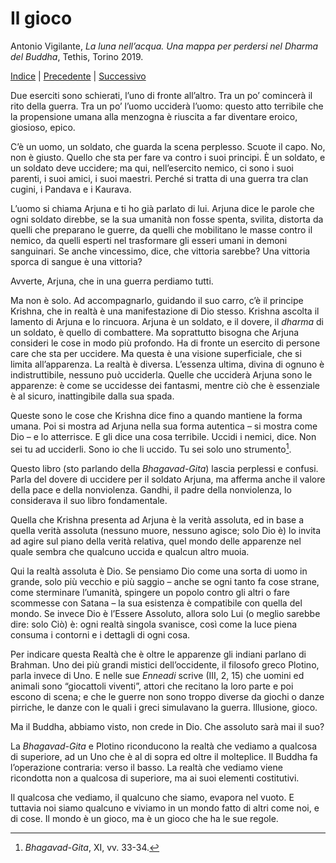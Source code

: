 # Il gioco

Antonio Vigilante, _La luna nell’acqua. Una mappa per perdersi nel Dharma del Buddha_, Tethis, Torino 2019.

[Indice](index.md) | [Precedente](il-carro.md) | [Successivo](al-mercato.md)


Due eserciti sono schierati, l’uno di fronte all’altro. Tra un po’ comincerà il rito della guerra. Tra un po’ l’uomo ucciderà l’uomo: questo atto terribile che la propensione umana alla menzogna è riuscita a far diventare eroico, giosioso, epico.

C’è un uomo, un soldato, che guarda la scena perplesso. Scuote il capo. No, non è giusto. Quello che sta per fare va contro i suoi principi. È un soldato, e un soldato deve uccidere; ma qui, nell’esercito nemico, ci sono i suoi parenti, i suoi amici, i suoi maestri. Perché si tratta di una guerra tra clan cugini, i Pandava e i Kaurava.

L’uomo si chiama Arjuna e ti ho già parlato di lui. Arjuna dice le parole che ogni soldato direbbe, se la sua umanità non fosse spenta, svilita, distorta da quelli che preparano le guerre, da quelli che mobilitano le masse contro il nemico, da quelli esperti nel trasformare gli esseri umani in demoni sanguinari. Se anche vincessimo, dice, che vittoria sarebbe? Una vittoria sporca di sangue è una vittoria?

Avverte, Arjuna, che in una guerra perdiamo tutti.

Ma non è solo. Ad accompagnarlo, guidando il suo carro, c’è il principe Krishna, che in realtà è una manifestazione di Dio stesso. Krishna ascolta il lamento di Arjuna e lo rincuora. Arjuna è un soldato, e il dovere, il _dharma_ di un soldato, è quello di combattere. Ma soprattutto bisogna che Arjuna consideri le cose in modo più profondo. Ha di fronte un esercito di persone care che sta per uccidere. Ma questa è una visione superficiale, che si limita all’apparenza. La realtà è diversa. L’essenza ultima, divina di ognuno è indistruttibile, nessuno può ucciderla. Quelle che ucciderà Arjuna sono le apparenze: è come se uccidesse dei fantasmi, mentre ciò che è essenziale è al sicuro, inattingibile dalla sua spada.

Queste sono le cose che Krishna dice fino a quando mantiene la forma umana. Poi si mostra ad Arjuna nella sua forma autentica – si mostra come Dio – e lo atterrisce. E gli dice una cosa terribile. Uccidi i nemici, dice. Non sei tu ad ucciderli. Sono io che li uccido. Tu sei solo uno strumento[^4].

Questo libro (sto parlando della _Bhagavad-Gita_) lascia perplessi e confusi. Parla del dovere di uccidere per il soldato Arjuna, ma afferma anche il valore della pace e della nonviolenza. Gandhi, il padre della nonviolenza, lo considerava il suo libro fondamentale.

Quella che Krishna presenta ad Arjuna è la verità assoluta, ed in base a quella verità assoluta (nessuno muore, nessuno agisce; solo Dio è) lo invita ad agire sul piano della verità relativa, quel mondo delle apparenze nel quale sembra che qualcuno uccida e qualcun altro muoia.

Qui la realtà assoluta è Dio. Se pensiamo Dio come una sorta di uomo in grande, solo più vecchio e più saggio – anche se ogni tanto fa cose strane, come sterminare l’umanità, spingere un popolo contro gli altri o fare scommesse con Satana – la sua esistenza è compatibile con quella del mondo. Se invece Dio è l’Essere Assoluto, allora solo Lui (o meglio sarebbe dire: solo Ciò) è: ogni realtà singola svanisce, così come la luce piena consuma i contorni e i dettagli di ogni cosa.

Per indicare questa Realtà che è oltre le apparenze gli indiani parlano di Brahman. Uno dei più grandi mistici dell’occidente, il filosofo greco Plotino, parla invece di Uno. E nelle sue _Enneadi_ scrive (III, 2, 15) che uomini ed animali sono “giocattoli viventi”, attori che recitano la loro parte e poi escono di scena; e che le guerre non sono troppo diverse da giochi o danze pirriche, le danze con le quali i greci simulavano la guerra. Illusione, gioco.

Ma il Buddha, abbiamo visto, non crede in Dio. Che assoluto sarà mai il suo?

La _Bhagavad-Gita_ e Plotino riconducono la realtà che vediamo a qualcosa di superiore, ad un Uno che è al di sopra ed oltre il molteplice. Il Buddha fa l’operazione contraria: verso il basso. La realtà che vediamo viene ricondotta non a qualcosa di superiore, ma ai suoi elementi costitutivi.

Il qualcosa che vediamo, il qualcuno che siamo, evapora nel vuoto. E tuttavia noi siamo qualcuno e viviamo in un mondo fatto di altri come noi, e di cose. Il mondo è un gioco, ma è un gioco che ha le sue regole.

[^4]: _Bhagavad-Gita_, XI, vv. 33-34.
